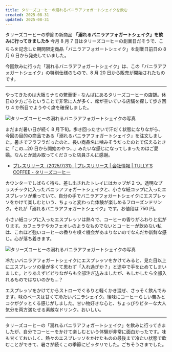 ```yaml
---
title: タリーズコーヒーの溺れるバニラアフォガートシェイクを飲む
created: 2025-08-31
updated: 2025-08-31
---
```


タリーズコーヒーの季節の新商品 **「溺れるバニラアフォガートシェイク」を飲みに行ってきました☕** 今月 8 月 7 日はタリーズコーヒーの創業日だそうで、こちらを記念した期間限定商品「バニラアフォガートシェイク」を創業日前日の 8 月 6 日から発売していました。

今回飲みに行った「溺れるバニラアフォガートシェイク」は、この「バニラアフォガートシェイク」の特別仕様のもので、8 月 20 日から販売が開始されたものです。

---

やってきたのは大阪ミナミの繁華街・なんばにあるタリーズコーヒーの店舗。休日の夕方ごろということで非常に人が多く、席が空いている店舗を探して歩き回り 4 か所目でようやく席を確保しました。

![タリーズコーヒーの溺れるバニラアフォガートシェイクの写真](c1b3babc-2425-4878-c8ef-71707a03f200)

まだまだ暑い日が続く 8 月下旬。歩き回ったせいで汗だく状態になりながら、今回の目的の商品である「溺れるバニラアフォガートシェイク」を注文しました。暑さでフラフラだったのと、長い商品名に噛みそうだったのとで伝えるときに「この…20 日から開始のやつ…」みたいな感じになってしまったのはご愛嬌。なんとか読み取ってくださった店員さんに感謝。

- [プレスリリース（2025/7/31）| プレスリリース | 会社情報 | TULLY'S COFFEE - タリーズコーヒー](https://www.tullys.co.jp/company/pressrelease/2025/07/2025_vanilla_affogato.html)

カウンターでしばらく待ち、差し出されたトレイにはカップが 2 つ。透明なプラスチックに入ったバニラアフォガートシェイクと、小さな紙コップに入ったエスプレッソが乗っていて、自分の手でバニラアフォガートシェイクにエスプレッソをかけて楽しむという、ちょっと変わった体験が楽しめるフローズンドリンク。それが「溺れるバニラアフォガートシェイク」です。お値段は 750 円。

小さい紙コップに入ったエスプレッソは熱々で、コーヒーの香りがふわりと広がります。カフェラテやカフェオレのようなものでないとコーヒーが飲めない私は、これほど強いコーヒーの香りを嗅ぐ機会があまりないのでなんだか新鮮な感じ。心が落ち着きます。

![タリーズコーヒーの溺れるバニラアフォガートシェイクの写真](5ce48595-d651-42e2-24e1-b0b2d335af00)

冷たいバニラアフォガートシェイクにエスプレッソをかけてみると、見た目以上にエスプレッソの量が多くて思わず「入れ過ぎか？」と途中で手を止めてしまいました。とりあえずビビりながらも全部注ぎ込みましたが、もしかしたら全部入れるものではないのかも…？

エスプレッソをかけてからストローでぐるりと軽くかき混ぜ、さっそく飲んでみます。味のベースは甘くて冷たいバニラシェイク。後味にコーヒーらしい苦みとコクがグッとくる感じがしました。甘い物好きな心と、ちょっぴりビターな大人気分を両方満たせる素敵なドリンク。おいしい。

---

タリーズコーヒーの「溺れるバニラアフォガートシェイク」を飲みに行ってきましたが、自分でコーヒーをかけて楽しむという体験が非常に面白かったです。味も甘くておいしく、熱々のエスプレッソをかけたものの最後まで冷たい状態で飲むことができて、暑さが続くこの季節にピッタリでした。ごちそうさまでした。
